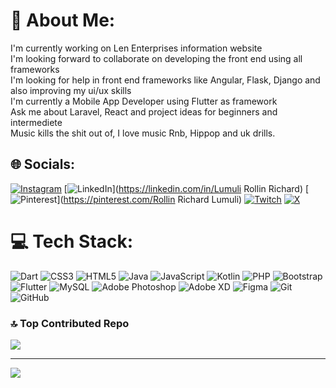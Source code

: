 # 💫 About Me:
I'm currently working on Len Enterprises information website<br>I'm looking forward to collaborate on developing the front end using all frameworks <br>I'm looking for help in front end frameworks like Angular, Flask, Django and also improving my ui/ux skills<br>I'm currently a Mobile App Developer using Flutter as framework<br>Ask me about Laravel, React and project ideas for beginners and intermediete<br>Music kills the shit out of, I love music Rnb, Hippop and uk drills.


## 🌐 Socials:
[![Instagram](https://img.shields.io/badge/Instagram-%23E4405F.svg?logo=Instagram&logoColor=white)](https://instagram.com/@king_rollins.dev) [![LinkedIn](https://img.shields.io/badge/LinkedIn-%230077B5.svg?logo=linkedin&logoColor=white)](https://linkedin.com/in/Lumuli Rollin Richard) [![Pinterest](https://img.shields.io/badge/Pinterest-%23E60023.svg?logo=Pinterest&logoColor=white)](https://pinterest.com/Rollin Richard Lumuli) [![Twitch](https://img.shields.io/badge/Twitch-%239146FF.svg?logo=Twitch&logoColor=white)](https://twitch.tv/King_rollinsdev) [![X](https://img.shields.io/badge/X-black.svg?logo=X&logoColor=white)](https://x.com/King_Rollins.dev) 

# 💻 Tech Stack:
![Dart](https://img.shields.io/badge/dart-%230175C2.svg?style=for-the-badge&logo=dart&logoColor=white) ![CSS3](https://img.shields.io/badge/css3-%231572B6.svg?style=for-the-badge&logo=css3&logoColor=white) ![HTML5](https://img.shields.io/badge/html5-%23E34F26.svg?style=for-the-badge&logo=html5&logoColor=white) ![Java](https://img.shields.io/badge/java-%23ED8B00.svg?style=for-the-badge&logo=openjdk&logoColor=white) ![JavaScript](https://img.shields.io/badge/javascript-%23323330.svg?style=for-the-badge&logo=javascript&logoColor=%23F7DF1E) ![Kotlin](https://img.shields.io/badge/kotlin-%237F52FF.svg?style=for-the-badge&logo=kotlin&logoColor=white) ![PHP](https://img.shields.io/badge/php-%23777BB4.svg?style=for-the-badge&logo=php&logoColor=white) ![Bootstrap](https://img.shields.io/badge/bootstrap-%238511FA.svg?style=for-the-badge&logo=bootstrap&logoColor=white) ![Flutter](https://img.shields.io/badge/Flutter-%2302569B.svg?style=for-the-badge&logo=Flutter&logoColor=white) ![MySQL](https://img.shields.io/badge/mysql-4479A1.svg?style=for-the-badge&logo=mysql&logoColor=white)  ![Adobe Photoshop](https://img.shields.io/badge/adobe%20photoshop-%2331A8FF.svg?style=for-the-badge&logo=adobe%20photoshop&logoColor=white) ![Adobe XD](https://img.shields.io/badge/Adobe%20XD-470137?style=for-the-badge&logo=Adobe%20XD&logoColor=#FF61F6) ![Figma](https://img.shields.io/badge/figma-%23F24E1E.svg?style=for-the-badge&logo=figma&logoColor=white) ![Git](https://img.shields.io/badge/git-%23F05033.svg?style=for-the-badge&logo=git&logoColor=white) ![GitHub](https://img.shields.io/badge/github-%23121011.svg?style=for-the-badge&logo=github&logoColor=white)

### 🔝 Top Contributed Repo
![](https://github-contributor-stats.vercel.app/api?username=KingRollins256&limit=5&theme=dark&combine_all_yearly_contributions=true)

---
[![](https://visitcount.itsvg.in/api?id=KingRollins256&icon=0&color=0)](https://visitcount.itsvg.in)


